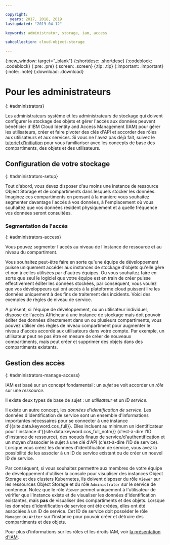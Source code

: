 ```yaml
---

copyright:
  years: 2017, 2018, 2019
lastupdated: "2019-04-12"

keywords: administrator, storage, iam, access

subcollection: cloud-object-storage

---
```

{:new_window: target="_blank"}
{:shortdesc: .shortdesc}
{:codeblock: .codeblock}
{:pre: .pre}
{:screen: .screen}
{:tip: .tip}
{:important: .important}
{:note: .note}
{:download: .download} 

# Pour les administrateurs
{: #administrators}

Les administrateurs système et les administrateurs de stockage qui doivent configurer le stockage des objets et gérer l'accès aux données peuvent bénéficier d'IBM Cloud Identity and Access Management (IAM) pour gérer les utilisateurs, créer et faire pivoter des clés d'API et accorder des rôles aux utilisateurs et aux services. Si vous ne l'avez pas déjà fait, suivez le [tutoriel d'initiation](/docs/services/cloud-object-storage?topic=cloud-object-storage-getting-started) pour vous familiariser avec les concepts de base des compartiments, des objets et des utilisateurs. 

## Configuration de votre stockage
{: #administrators-setup}

Tout d'abord, vous devez disposer d'au moins une instance de ressource Object Storage et de compartiments dans lesquels stocker les données. Imaginez ces compartiments en pensant à la manière vous souhaitez segmenter davantage l'accès à vos données, à l'emplacement où vous souhaitez que vos données résident physiquement et à quelle fréquence vos données seront consultées. 

### Segmentation de l'accès
{: #administrators-access}

Vous pouvez segmenter l'accès au niveau de l'instance de ressource et au niveau du compartiment.  

Vous souhaitez peut-être faire en sorte qu'une équipe de développement puisse uniquement accéder aux instances de stockage d'objets qu'elle gère et non à celles utilisées par d'autres équipes. Ou vous souhaitez faire en sorte que seul le logiciel que votre équipe est en train de créer puisse effectivement éditer les données stockées, par conséquent, vous voulez que vos développeurs qui ont accès à la plateforme cloud puissent lire les données uniquement à des fins de traitement des incidents. Voici des exemples de règles de niveau de service.

A présent, si l'équipe de développement, ou un utilisateur individuel, dispose de l'accès Afficheur à une instance de stockage mais doit pouvoir éditer des données directement dans un ou plusieurs compartiments, vous pouvez utiliser des règles de niveau compartiment pour augmenter le niveau d'accès accordé aux utilisateurs dans votre compte. Par exemple, un utilisateur peut ne pas être en mesure de créer de nouveaux compartiments, mais peut créer et supprimer des objets dans des compartiments existants. 

## Gestion des accès
{: #administrators-manage-access}

IAM est basé sur un concept fondamental : un _sujet_ se voit accorder un _rôle_ sur une _ressource_. 

Il existe deux types de base de sujet : un _utilisateur_ et un _ID service_. 

Il existe un autre concept, les _données d'identification de service_. Les données d'identification de service sont un ensemble d'informations importantes nécessaires pour se connecter à une instance d'{{site.data.keyword.cos_full}}. Elles incluent au minimum un identificateur pour l'instance d'{{site.data.keyword.cos_full_notm}} (c'est-à-dire l'ID d'instance de ressource), des noeuds finaux de service/d'authentification et un moyen d'associer le sujet à une clé d'API (c'est-à-dire l'ID de service). Lorsque vous créez les données d'identification de service, vous avez la possibilité de les associer à un ID de service existant ou de créer un nouvel ID de service. 

Par conséquent, si vous souhaitez permettre aux membres de votre équipe de développement d'utiliser la console pour visualiser des instances Object Storage et des clusters Kubernetes, ils doivent disposer du rôle `Viewer` sur les ressources Object Storage et du rôle `Administrator` sur le service de conteneur. Notez que le rôle `Viewer` permet uniquement à l'utilisateur de vérifier que l'instance existe et de visualiser les données d'identification existantes, mais **pas** de visualiser des compartiments et des objets. Lorsque les données d'identification de service ont été créées, elles ont été associées à un ID de service. Cet ID de service doit posséder le rôle `Manager` ou `Writer` sur l'instance pour pouvoir créer et détruire des compartiments et des objets. 

Pour plus d'informations sur les rôles et les droits IAM, voir [la présentation d'IAM](/docs/services/cloud-object-storage/iam?topic=cloud-object-storage-iam-overview). 
